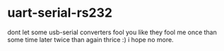 # uart-serial-rs232
dont let some usb-serial converters fool you like they fool me once than some time later twice than again thrice :) i hope no more.  
